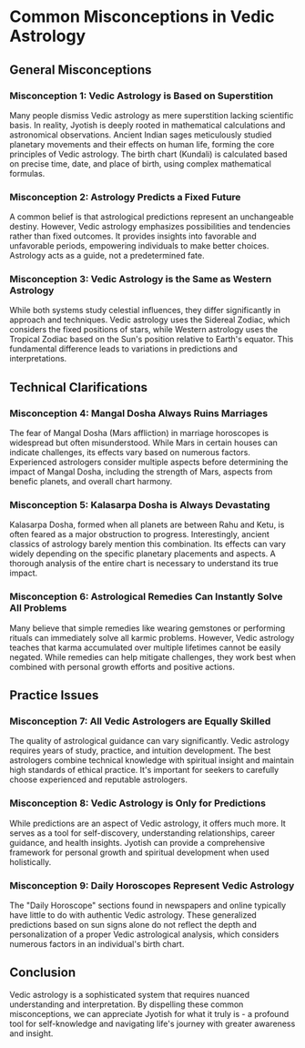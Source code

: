 # Common Misconceptions in Vedic Astrology

## General Misconceptions

### Misconception 1: Vedic Astrology is Based on Superstition
Many people dismiss Vedic astrology as mere superstition lacking scientific basis. In reality, Jyotish is deeply rooted in mathematical calculations and astronomical observations. Ancient Indian sages meticulously studied planetary movements and their effects on human life, forming the core principles of Vedic astrology. The birth chart (Kundali) is calculated based on precise time, date, and place of birth, using complex mathematical formulas.

### Misconception 2: Astrology Predicts a Fixed Future
A common belief is that astrological predictions represent an unchangeable destiny. However, Vedic astrology emphasizes possibilities and tendencies rather than fixed outcomes. It provides insights into favorable and unfavorable periods, empowering individuals to make better choices. Astrology acts as a guide, not a predetermined fate.

### Misconception 3: Vedic Astrology is the Same as Western Astrology
While both systems study celestial influences, they differ significantly in approach and techniques. Vedic astrology uses the Sidereal Zodiac, which considers the fixed positions of stars, while Western astrology uses the Tropical Zodiac based on the Sun's position relative to Earth's equator. This fundamental difference leads to variations in predictions and interpretations.

## Technical Clarifications

### Misconception 4: Mangal Dosha Always Ruins Marriages
The fear of Mangal Dosha (Mars affliction) in marriage horoscopes is widespread but often misunderstood. While Mars in certain houses can indicate challenges, its effects vary based on numerous factors. Experienced astrologers consider multiple aspects before determining the impact of Mangal Dosha, including the strength of Mars, aspects from benefic planets, and overall chart harmony.

### Misconception 5: Kalasarpa Dosha is Always Devastating
Kalasarpa Dosha, formed when all planets are between Rahu and Ketu, is often feared as a major obstruction to progress. Interestingly, ancient classics of astrology barely mention this combination. Its effects can vary widely depending on the specific planetary placements and aspects. A thorough analysis of the entire chart is necessary to understand its true impact.

### Misconception 6: Astrological Remedies Can Instantly Solve All Problems
Many believe that simple remedies like wearing gemstones or performing rituals can immediately solve all karmic problems. However, Vedic astrology teaches that karma accumulated over multiple lifetimes cannot be easily negated. While remedies can help mitigate challenges, they work best when combined with personal growth efforts and positive actions.

## Practice Issues

### Misconception 7: All Vedic Astrologers are Equally Skilled
The quality of astrological guidance can vary significantly. Vedic astrology requires years of study, practice, and intuition development. The best astrologers combine technical knowledge with spiritual insight and maintain high standards of ethical practice. It's important for seekers to carefully choose experienced and reputable astrologers.

### Misconception 8: Vedic Astrology is Only for Predictions
While predictions are an aspect of Vedic astrology, it offers much more. It serves as a tool for self-discovery, understanding relationships, career guidance, and health insights. Jyotish can provide a comprehensive framework for personal growth and spiritual development when used holistically.

### Misconception 9: Daily Horoscopes Represent Vedic Astrology
The "Daily Horoscope" sections found in newspapers and online typically have little to do with authentic Vedic astrology. These generalized predictions based on sun signs alone do not reflect the depth and personalization of a proper Vedic astrological analysis, which considers numerous factors in an individual's birth chart.

## Conclusion
Vedic astrology is a sophisticated system that requires nuanced understanding and interpretation. By dispelling these common misconceptions, we can appreciate Jyotish for what it truly is - a profound tool for self-knowledge and navigating life's journey with greater awareness and insight. 